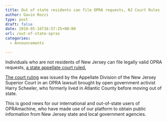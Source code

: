```yaml
---
title: Out of state residents can file OPRA requests, NJ Court Rules
author: Gavin Rozzi
type: post
draft: false
date: 2018-05-16T16:57:25+00:00
url: /out-of-state-opras
categories:
  - Announcements

---
```


Individuals who are not residents of New Jersey can file legally valid OPRA requests, [a state appellate court ruled.](https://planetprinceton.com/2018/05/16/nj-appellate-court-you-have-the-right-to-obtain-public-records-even-if-you-live-out-of-state/)

[The court ruling](https://www.njcourts.gov/attorneys/assets/opinions/appellate/published/a2092-15a2704-15a2716-15.pdf?cacheID=xDBpUR0) was issued by the Appellate Division of the New Jersey Superior Court in an OPRA lawsuit brought by open government activist Harry Scheeler, who formerly lived in Atlantic County before moving out of state.

This is good news for our international and out-of-state users of OPRAmachine, who have made use of our platform to obtain public information from New Jersey state and local government agencies.